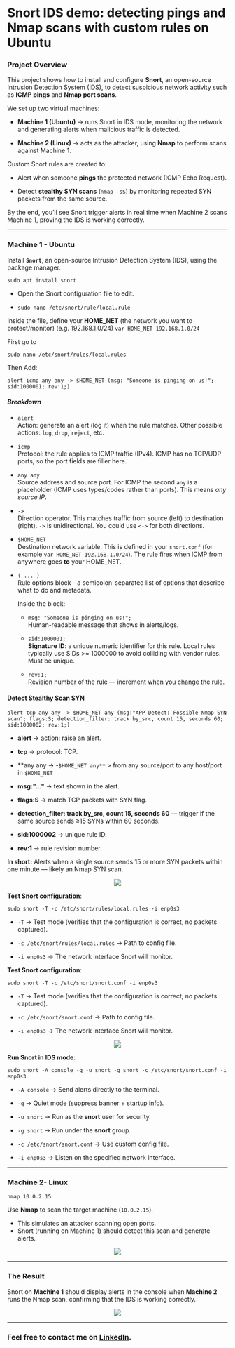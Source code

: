 # Snort IDS demo: detecting pings and Nmap scans with custom rules on Ubuntu

### Project Overview

This project shows how to install and configure **Snort**, an open-source Intrusion Detection System (IDS), to detect suspicious network activity such as **ICMP pings** and **Nmap port scans**.

We set up two virtual machines:

- **Machine 1 (Ubuntu)** -> runs Snort in IDS mode, monitoring the network and generating alerts when malicious traffic is detected.
    
- **Machine 2 (Linux)** -> acts as the attacker, using **Nmap** to perform scans against Machine 1.


Custom Snort rules are created to:

- Alert when someone **pings** the protected network (ICMP Echo Request).
    
- Detect **stealthy SYN scans** (`nmap -sS`) by monitoring repeated SYN packets from the same source.


By the end, you’ll see Snort trigger alerts in real time when Machine 2 scans Machine 1, proving the IDS is working correctly.

----

### Machine 1 - Ubuntu

Install **`Snort`**, an open-source Intrusion Detection System (IDS), using the package manager.

```shell
sudo apt install snort
```


* Open the Snort configuration file to edit.  

* `sudo nano /etc/snort/rule/local.rule`

Inside the file, define your **HOME_NET** (the network you want to protect/monitor) (e.g. 192.168.1.0/24) `var HOME_NET 192.168.1.0/24`

First go to 

```shell
sudo nano /etc/snort/rules/local.rules
```

Then Add:

```shell
alert icmp any any -> $HOME_NET (msg: "Someone is pinging on us!"; sid:1000001; rev:1;)
```

#### ***Breakdown***
- `alert`  
    Action: generate an alert (log it) when the rule matches. Other possible actions: `log`, `drop`, `reject`, etc.
    
- `icmp`  
    Protocol: the rule applies to ICMP traffic (IPv4). ICMP has no TCP/UDP ports, so the port fields are filler here.
    
- `any any`  
    Source address and source port. For ICMP the second `any` is a placeholder (ICMP uses types/codes rather than ports). This means _any source IP_.
    
- `->`  
    Direction operator. This matches traffic from source (left) to destination (right). `->` is unidirectional. You could use `<->` for both directions.
    
- `$HOME_NET`  
    Destination network variable. This is defined in your `snort.conf` (for example `var HOME_NET 192.168.1.0/24`). The rule fires when ICMP from anywhere goes **to** your HOME_NET.
    
- `( ... )`  
    Rule options block - a semicolon-separated list of options that describe what to do and metadata.
    
    Inside the block:
    
    - `msg: "Someone is pinging on us!";`  
        Human-readable message that shows in alerts/logs.
        
    - `sid:1000001;`  
        **Signature ID**: a unique numeric identifier for this rule. Local rules typically use SIDs >= 1000000 to avoid colliding with vendor rules. Must be unique.
        
    - `rev:1;`  
        Revision number of the rule — increment when you change the rule.


#### Detect Stealthy Scan SYN

```shell
alert tcp any any -> $HOME_NET any (msg:"APP-Detect: Possible Nmap SYN scan"; flags:S; detection_filter: track by_src, count 15, seconds 60; sid:1000002; rev:1;)

```

- **alert** -> action: raise an alert.
    
- **tcp** -> protocol: TCP.
    
- **any any -> 
	-`$HOME_NET any**` > from any source/port to any host/port in `$HOME_NET`
    
- **msg:"..."** -> text shown in the alert.
    
- **flags:S** -> match TCP packets with SYN flag.
    
- **detection_filter: track by_src, count 15, seconds 60** — trigger if the same source sends ≥15 SYNs within 60 seconds.
    
- **sid:1000002** -> unique rule ID.
    
- **rev:1** -> rule revision number.
    

**In short:** Alerts when a single source sends 15 or more SYN packets within one minute — likely an Nmap SYN scan.

<p align ="center">
    <img src= "/projects/Snort_Nmape_IDS_IPS/photo/syn_rule.png"
</p>

**Test Snort configuration**:

```shell
sudo snort -T -c /etc/snort/rules/local.rules -i enp0s3
```

- `-T` → Test mode (verifies that the configuration is correct, no packets captured).
    
- `-c /etc/snort/rules/local.rules` → Path to config file.
    
- `-i enp0s3` → The network interface Snort will monitor.

**Test Snort configuration**:

```shell
sudo snort -T -c /etc/snort/snort.conf -i enp0s3
```

- `-T` → Test mode (verifies that the configuration is correct, no packets captured).
    
- `-c /etc/snort/snort.conf` → Path to config file.
    
- `-i enp0s3` → The network interface Snort will monitor.

<p align ="center">
    <img src= "/projects/Snort_Nmape_IDS_IPS/photo/conf_check.png"
</p>

**Run Snort in IDS mode**:

```shell
sudo snort -A console -q -u snort -g snort -c /etc/snort/snort.conf -i enp0s3
```

- `-A console` → Send alerts directly to the terminal.
    
- `-q` → Quiet mode (suppress banner + startup info).
    
- `-u snort` → Run as the **snort** user for security.
    
- `-g snort` → Run under the **snort** group.
    
- `-c /etc/snort/snort.conf` → Use custom config file.
    
- `-i enp0s3` → Listen on the specified network interface.

-----

### Machine 2- Linux
```shell
nmap 10.0.2.15
```

Use **Nmap** to scan the target machine (`10.0.2.15`).  
* This simulates an attacker scanning open ports.  
* Snort (running on Machine 1) should detect this scan and generate alerts.

<p align ="center">
    <img src= "/projects/Snort_Nmape_IDS_IPS/photo/syn_attack.png"
</p>

----
### The Result
Snort on **Machine 1** should display alerts in the console when **Machine 2** runs the Nmap scan, confirming that the IDS is working correctly.

<p align ="center">
    <img src= "/projects/Snort_Nmape_IDS_IPS/photo/synscan.png"
</p>


---

### **Feel free to contact me on** **[LinkedIn](https://www.linkedin.com/in/saeed-elfiky-61188b24b/)**.
